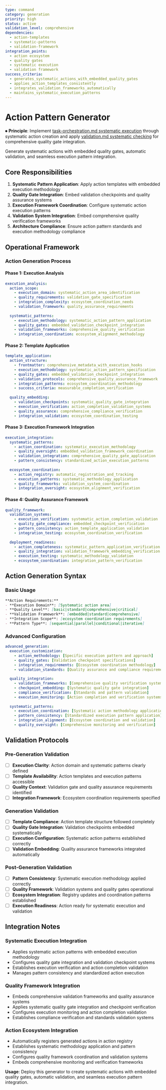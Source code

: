 ```yaml
---
type: command
category: generation
priority: high
status: active
validation_level: comprehensive
dependencies: 
  - action-templates
  - systematic-patterns
  - validation-framework
integration_points:
  - action ecosystem
  - quality gates
  - systematic execution
  - validation framework
success_criteria:
  - generates_systematic_actions_with_embedded_quality_gates
  - applies_action_templates_consistently
  - integrates_validation_frameworks_automatically
  - maintains_systematic_execution_patterns
---
```


# Action Pattern Generator

⏺ **Principle**: Implement [task-orchestration.md systematic execution](../docs/principles/task-orchestration.md) through systematic action creation and apply [validation.md systematic checking](../docs/principles/validation.md) for comprehensive quality gate integration.

Generate systematic actions with embedded quality gates, automatic validation, and seamless execution pattern integration.

## Core Responsibilities

1. **Systematic Pattern Application**: Apply action templates with embedded execution methodology
2. **Quality Gate Integration**: Embed validation checkpoints and quality assurance systems
3. **Execution Framework Coordination**: Configure systematic action execution patterns
4. **Validation System Integration**: Embed comprehensive quality verification frameworks
5. **Architecture Compliance**: Ensure action pattern standards and execution methodology compliance

## Operational Framework

### Action Generation Process

#### Phase 1: Execution Analysis
```yaml
execution_analysis:
  action_scope:
    - execution_domain: systematic_action_area_identification
    - quality_requirements: validation_gate_specification
    - integration_complexity: ecosystem_coordination_needs
    - validation_framework: quality_assurance_requirements
  
  systematic_patterns:
    - execution_methodology: systematic_action_pattern_application
    - quality_gates: embedded_validation_checkpoint_integration
    - validation_frameworks: comprehensive_quality_verification
    - integration_coordination: ecosystem_alignment_methodology
```

#### Phase 2: Template Application
```yaml
template_application:
  action_structure:
    - frontmatter: comprehensive_metadata_with_execution_hooks
    - execution_methodology: systematic_action_pattern_specification
    - quality_gates: embedded_validation_checkpoint_integration
    - validation_protocols: comprehensive_quality_assurance_framework
    - integration_patterns: ecosystem_coordination_methodology
    - success_criteria: measurable_completion_verification
  
  quality_embedding:
    - validation_checkpoints: systematic_quality_gate_integration
    - execution_verification: action_completion_validation_systems
    - quality_assurance: comprehensive_compliance_verification
    - integration_validation: ecosystem_coordination_testing
```

#### Phase 3: Execution Framework Integration
```yaml
execution_integration:
  systematic_patterns:
    - action_coordination: systematic_execution_methodology
    - quality_oversight: embedded_validation_framework_coordination
    - validation_integration: comprehensive_quality_gate_application
    - pattern_consistency: standardized_action_execution_patterns
  
  ecosystem_coordination:
    - action_registry: automatic_registration_and_tracking
    - execution_patterns: systematic_methodology_application
    - quality_frameworks: validation_system_coordination
    - integration_oversight: ecosystem_alignment_verification
```

#### Phase 4: Quality Assurance Framework
```yaml
quality_framework:
  validation_systems:
    - execution_verification: systematic_action_completion_validation
    - quality_gate_compliance: embedded_checkpoint_verification
    - pattern_consistency: action_template_application_validation
    - integration_testing: ecosystem_coordination_verification
  
  deployment_readiness:
    - action_completeness: systematic_pattern_application_verification
    - quality_integration: validation_framework_embedding_verification
    - execution_testing: systematic_methodology_validation
    - ecosystem_coordination: integration_pattern_verification
```

## Action Generation Syntax

### Basic Usage
```markdown
**Action Requirements:**
- **Execution Domain**: [Systematic action area]
- **Quality Level**: [basic|standard|comprehensive|critical]
- **Validation Framework**: [embedded|standard|comprehensive]
- **Integration Scope**: [ecosystem coordination requirements]
- **Pattern Type**: [sequential|parallel|conditional|iterative]
```

### Advanced Configuration
```yaml
advanced_generation:
  execution_customization:
    - action_methodology: [Specific execution pattern and approach]
    - quality_gates: [Validation checkpoint specifications]
    - integration_requirements: [Ecosystem coordination methodology]
    - validation_standards: [Quality assurance and compliance requirements]
  
  quality_integration:
    - validation_frameworks: [Comprehensive quality verification systems]
    - checkpoint_embedding: [Systematic quality gate integration]
    - compliance_verification: [Standards and pattern validation]
    - execution_monitoring: [Action completion and verification systems]
  
  systematic_patterns:
    - execution_coordination: [Systematic action methodology application]
    - pattern_consistency: [Standardized execution pattern application]
    - integration_alignment: [Ecosystem coordination and validation]
    - quality_oversight: [Comprehensive monitoring and verification]
```

## Validation Protocols

### Pre-Generation Validation
- [ ] **Execution Clarity**: Action domain and systematic patterns clearly defined
- [ ] **Template Availability**: Action templates and execution patterns accessible
- [ ] **Quality Context**: Validation gate and quality assurance requirements identified
- [ ] **Integration Framework**: Ecosystem coordination requirements specified

### Generation Validation
- [ ] **Template Compliance**: Action template structure followed completely
- [ ] **Quality Gate Integration**: Validation checkpoints embedded systematically
- [ ] **Execution Configuration**: Systematic action patterns established correctly
- [ ] **Validation Embedding**: Quality assurance frameworks integrated automatically

### Post-Generation Validation
- [ ] **Pattern Consistency**: Systematic execution methodology applied correctly
- [ ] **Quality Framework**: Validation systems and quality gates operational
- [ ] **Ecosystem Integration**: Registry updates and coordination patterns established
- [ ] **Execution Readiness**: Action ready for systematic execution and validation

## Integration Notes

### Systematic Execution Integration
- Applies systematic action patterns with embedded execution methodology
- Configures quality gate integration and validation checkpoint systems
- Establishes execution verification and action completion validation
- Manages pattern consistency and standardized action execution

### Quality Framework Integration
- Embeds comprehensive validation frameworks and quality assurance systems
- Applies systematic quality gate integration and checkpoint verification
- Configures execution monitoring and action completion validation
- Establishes compliance verification and standards validation systems

### Action Ecosystem Integration
- Automatically registers generated actions in action registry
- Establishes systematic methodology application and pattern consistency
- Configures quality framework coordination and validation systems
- Embeds comprehensive monitoring and verification frameworks

**Usage**: Deploy this generator to create systematic actions with embedded quality gates, automatic validation, and seamless execution pattern integration.